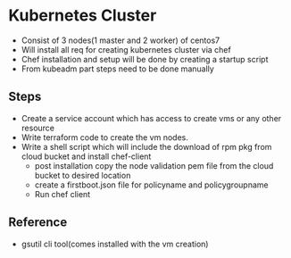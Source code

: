 # Kubernetes Cluster

- Consist of 3 nodes(1 master and 2 worker) of centos7
- Will install all req for creating kubernetes cluster via chef
- Chef installation and setup will be done by creating a startup script
- From kubeadm part steps need to be done manually

## Steps
- Create a service account which has access to create vms or any other resource
- Write terraform code to create the vm nodes.
- Write a shell script which will include the download of rpm pkg from cloud bucket and install chef-client
  - post installation copy the node validation pem file from the cloud bucket to desired location
  - create a firstboot.json file for policyname and policygroupname
  - Run chef client

## Reference
- gsutil cli tool(comes installed with the vm creation)
